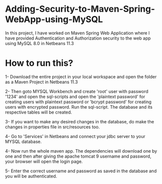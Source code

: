 # Adding-Security-to-Maven-Spring-WebApp-using-MySQL
In this project, I have worked on Maven Spring Web Application where I have provided Authentication and Authorization security to the web app using MySQL 8.0 in Netbeans 11.3

# How to run this?

1- Download the entire project in your local workspace and open the folder as a Maven Project in Netbeans 11.3

2- Then goto MYSQL Workbench and create 'root' user with password '1234' and open the sql-scripts and open the 'plaintext password' for creating users with plaintext password or 'bcrypt password' for creating users with encrypted password. Run the sql-script. The database and its respective tables will be created.

3- If you want to make any desired changes in the database, do make the changes in properties file in src/resources too.

4- Go to 'Services' in Netbeans and connect your jdbc server to your MYSQL database.

4- Now run the whole maven app. The dependencies will download one by one and then after giving the apache tomcat 9 username and password, your browser will open the login page.

5- Enter the correct username and password as saved in the database and you will be authenticated.
